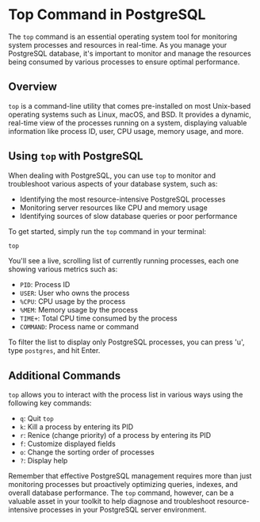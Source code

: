 # Top Command in PostgreSQL

The `top` command is an essential operating system tool for monitoring system processes and resources in real-time. As you manage your PostgreSQL database, it's important to monitor and manage the resources being consumed by various processes to ensure optimal performance.

## Overview

`top` is a command-line utility that comes pre-installed on most Unix-based operating systems such as Linux, macOS, and BSD. It provides a dynamic, real-time view of the processes running on a system, displaying valuable information like process ID, user, CPU usage, memory usage, and more.

## Using `top` with PostgreSQL

When dealing with PostgreSQL, you can use `top` to monitor and troubleshoot various aspects of your database system, such as:

- Identifying the most resource-intensive PostgreSQL processes
- Monitoring server resources like CPU and memory usage
- Identifying sources of slow database queries or poor performance

To get started, simply run the `top` command in your terminal:

```bash
top
```

You'll see a live, scrolling list of currently running processes, each one showing various metrics such as:

- `PID`: Process ID
- `USER`: User who owns the process
- `%CPU`: CPU usage by the process
- `%MEM`: Memory usage by the process
- `TIME+`: Total CPU time consumed by the process
- `COMMAND`: Process name or command

To filter the list to display only PostgreSQL processes, you can press 'u', type `postgres`, and hit Enter.

## Additional Commands

`top` allows you to interact with the process list in various ways using the following key commands:

- `q`: Quit `top`
- `k`: Kill a process by entering its PID
- `r`: Renice (change priority) of a process by entering its PID
- `f`: Customize displayed fields
- `o`: Change the sorting order of processes
- `?`: Display help

Remember that effective PostgreSQL management requires more than just monitoring processes but proactively optimizing queries, indexes, and overall database performance. The `top` command, however, can be a valuable asset in your toolkit to help diagnose and troubleshoot resource-intensive processes in your PostgreSQL server environment.